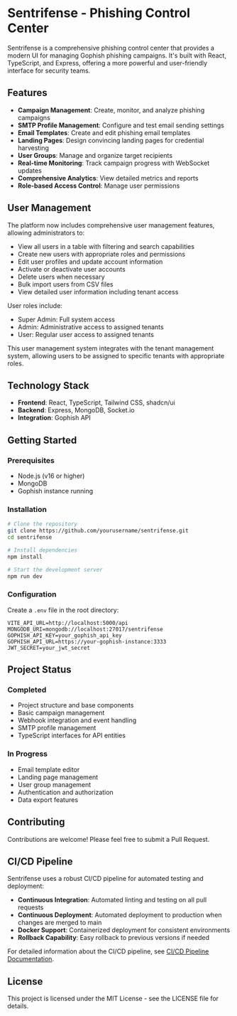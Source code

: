 # Sentrifense - Phishing Control Center

Sentrifense is a comprehensive phishing control center that provides a modern UI for managing Gophish phishing campaigns. It's built with React, TypeScript, and Express, offering a more powerful and user-friendly interface for security teams.

## Features

- **Campaign Management**: Create, monitor, and analyze phishing campaigns
- **SMTP Profile Management**: Configure and test email sending settings
- **Email Templates**: Create and edit phishing email templates
- **Landing Pages**: Design convincing landing pages for credential harvesting
- **User Groups**: Manage and organize target recipients
- **Real-time Monitoring**: Track campaign progress with WebSocket updates
- **Comprehensive Analytics**: View detailed metrics and reports
- **Role-based Access Control**: Manage user permissions

## User Management

The platform now includes comprehensive user management features, allowing administrators to:

- View all users in a table with filtering and search capabilities
- Create new users with appropriate roles and permissions
- Edit user profiles and update account information
- Activate or deactivate user accounts 
- Delete users when necessary
- Bulk import users from CSV files
- View detailed user information including tenant access

User roles include:
- Super Admin: Full system access
- Admin: Administrative access to assigned tenants
- User: Regular user access to assigned tenants

This user management system integrates with the tenant management system, allowing users to be assigned to specific tenants with appropriate roles.

## Technology Stack

- **Frontend**: React, TypeScript, Tailwind CSS, shadcn/ui
- **Backend**: Express, MongoDB, Socket.io
- **Integration**: Gophish API

## Getting Started

### Prerequisites

- Node.js (v16 or higher)
- MongoDB
- Gophish instance running

### Installation

```sh
# Clone the repository
git clone https://github.com/yourusername/sentrifense.git
cd sentrifense

# Install dependencies
npm install

# Start the development server
npm run dev
```

### Configuration

Create a `.env` file in the root directory:

```
VITE_API_URL=http://localhost:5000/api
MONGODB_URI=mongodb://localhost:27017/sentrifense
GOPHISH_API_KEY=your_gophish_api_key
GOPHISH_API_URL=https://your-gophish-instance:3333
JWT_SECRET=your_jwt_secret
```

## Project Status

### Completed

- Project structure and base components
- Basic campaign management
- Webhook integration and event handling
- SMTP profile management
- TypeScript interfaces for API entities

### In Progress

- Email template editor
- Landing page management
- User group management
- Authentication and authorization
- Data export features

## Contributing

Contributions are welcome! Please feel free to submit a Pull Request.

## CI/CD Pipeline

Sentrifense uses a robust CI/CD pipeline for automated testing and deployment:

- **Continuous Integration**: Automated linting and testing on all pull requests
- **Continuous Deployment**: Automated deployment to production when changes are merged to main
- **Docker Support**: Containerized deployment for consistent environments
- **Rollback Capability**: Easy rollback to previous versions if needed

For detailed information about the CI/CD pipeline, see [CI/CD Pipeline Documentation](docs/CI_CD_PIPELINE.md).

## License

This project is licensed under the MIT License - see the LICENSE file for details.
